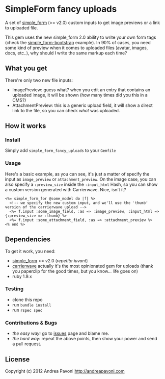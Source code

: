 # SimpleForm fancy uploads

A set of [simple_form](https://github.com/plataformatec/simple_form) (>= v2.0) custom inputs to get image previews or a link to
uploaded file.

This gem uses the new simple_form 2.0 ability to write your own form tags (check the [simple_form-bootstrap](https://github.com/rafaelfranca/simple_form-bootstrap) example). In 90% of cases, you need some kind of preview when it comes to uploaded files (avatar, images, docs, etc..), why should I write the same markup each time?

## What you get

There're only two new file inputs:

* ImagePreview: guess what? when you edit an entry that contains an uploaded image, it will be shown (how many times did you this in a CMS?)
* AttachmentPreview: this is a generic upload field, it will show a direct link to the file, so you can check *what* was uploaded.

## How it works

### Install

Simply add `simple_form_fancy_uploads` to your `Gemfile`

### Usage

Here's a basic example, as you can see, it's just a matter of specify the input as `image_preview` or `attachment_preview`. On the image case, you can also specify a `:preview_size` inside the `:input_html` Hash, so you can show a custom version generated with Carrierwave. Nice, isn't it?

```
<%= simple_form_for @some_model do |f| %>
  <!-- we specify the new custom input, and we'll use the 'thumb' version of the carrierwave upload -->
  <%= f.input :some_image_field, :as => :image_preview, :input_html => {:preview_size => :thumb} %>
  <%= f.input :some_attachment_field, :as => :attachment_preview %>
<% end %>
```



## Dependencies

To get it work, you need:
* [simple_form](https://github.com/plataformatec/simple_form) >= v2.0 (*repetita iuvant*)
* [carrierwave](https://github.com/jnicklas/carrierwave) actually it's the most opinionated gem for uploads (thank you paperclip for the good times, but you know... life goes on)
* ruby 1.9.x

### Testing

* clone this repo
* run `bundle install`
* run `rspec spec`

### Contributions & Bugs

* *the easy way:* go to [issues](issues/) page and blame me.
* *the hard way:* repeat the above points, then show your power and send a pull request.

## License
Copyright (c) 2012 Andrea Pavoni http://andreapavoni.com
